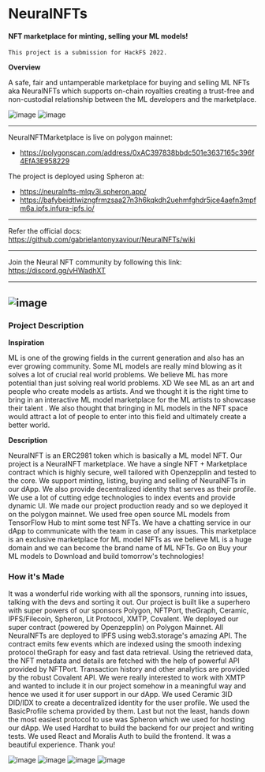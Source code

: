 # NeuralNFTs
#### NFT marketplace for minting, selling your ML models!
`This project is a submission for HackFS 2022.`

**Overview**

A safe, fair and untamperable marketplace for buying and selling ML NFTs aka NeuralNFTs which supports on-chain royalties creating a trust-free and non-custodial relationship between the ML developers and the marketplace.

![image](https://user-images.githubusercontent.com/57835412/180747105-2d4cb4ae-57bb-40fa-8760-9ddf1519a7ff.png)
![image](https://user-images.githubusercontent.com/57835412/180747745-8d98e9dc-ae4a-431a-b47b-052498c3dca2.png)


***
NeuralNFTMarketplace is live on polygon mainnet:
- https://polygonscan.com/address/0xAC397838bbdc501e3637165c396f4EfA3E958229

The project is deployed using Spheron at: 
- https://neuralnfts-mlqv3i.spheron.app/
- https://bafybeidtlwizngfrmzsaa27n3h6kqkdh2uehmfghdr5jce4aefn3mpfm6a.ipfs.infura-ipfs.io/


***
Refer the official docs: https://github.com/gabrielantonyxaviour/NeuralNFTs/wiki
***
Join the Neural NFT community by following this link:
https://discord.gg/vHWadhXT
***

![image](https://user-images.githubusercontent.com/57835412/180747160-183b2d25-f663-470d-87cf-fc81a4d4d754.png)
---

### Project Description

**Inspiration**

ML is one of the growing fields in the current generation and also has an ever growing community.
Some ML models are really mind blowing as it solves a lot of crucial real world problems.
We believe ML has more potential than just solving real world problems. XD
We see ML as an art and people who create models as artists.
And we thought it is the right time to bring in an interactive ML model marketplace for the ML artists to showcase their talent .
We also thought that bringing in ML models in the NFT space would attract a lot of people to enter into this field and ultimately create a better world.

**Description**

NeuralNFT is an ERC2981 token which is basically a ML model NFT. Our project is a NeuralNFT marketplace. We have a single NFT + Marketplace contract which is highly secure, well tailored with Openzepplin and tested to the core. We support minting, listing, buying and selling of NeuralNFTs in our dApp. We also provide decentralized identity that serves as their profile. We use a lot of cutting edge technologies to index events and provide dynamic UI. We made our project production ready and so we deployed it on the polygon mainnet. We used free open source ML models from TensorFlow Hub to mint some test NFTs. We have a chatting service in our dApp to communicate with the team in case of any issues. This marketplace is an exclusive marketplace for ML model NFTs as we believe ML is a huge domain and we can become the brand name of ML NFTs. Go on Buy your ML models to Download and build tomorrow's technologies!


### How it's Made
It was a wonderful ride working with all the sponsors, running into issues, talking with the devs and sorting it out. Our project is built like a superhero with super powers of our sponsors Polygon, NFTPort, theGraph, Ceramic, IPFS/Filecoin, Spheron, Lit Protocol, XMTP, Covalent. We deployed our super contract (powered by Openzepplin) on Polygon Mainnet. All NeuralNFTs are deployed to IPFS using web3.storage's amazing API. The contract emits few events which are indexed using the smooth indexing protocol theGraph for easy and fast data retrieval. Using the retrieved data, the NFT metadata and details are fetched with the help of powerful API provided by NFTPort. Transaction history and other analytics are provided by the robust Covalent API. We were really interested to work with XMTP and wanted to include it in our project somehow in a meaningful way and hence we used it for user support in our dApp. We used Ceramic 3ID DID/IDX to create a decentralized identity for the user profile. We used the BasicProfile schema provided by them. Last but not the least, hands down the most easiest protocol to use was Spheron which we used for hosting our dApp. We used Hardhat to build the backend for our project and writing tests. We used React and Moralis Auth to build the frontend. It was a beautiful experience. Thank you!

![image](https://user-images.githubusercontent.com/57835412/180747204-dc46570b-c674-49bd-97a9-d828beedbc03.png)
![image](https://user-images.githubusercontent.com/57835412/180747560-72c4bad1-9786-4b0c-89b5-30e92b4278e8.png)
![image](https://user-images.githubusercontent.com/57835412/180747234-2cf0b1e5-ca1b-4e2a-9dee-34d9584f07aa.png)
![image](https://user-images.githubusercontent.com/57835412/180747251-0d4e8ff7-77e8-4dba-97b8-5e2199411c12.png)




